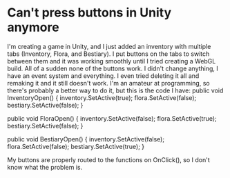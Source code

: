 
# Can't press buttons in Unity anymore

I'm creating a game in Unity, and I just added an inventory with multiple tabs (Inventory, Flora, and Bestiary). I put buttons on the tabs to switch between them and it was working smoothly until I tried creating a WebGL build. All of a sudden none of the buttons work. I didn't change anything, I have an event system and everything. I even tried deleting it all and remaking it and it still doesn't work. I'm an amateur at programming, so there's probably a better way to do it, but this is the code I have:
public void InventoryOpen()
    {
        inventory.SetActive(true);
        flora.SetActive(false);
        bestiary.SetActive(false);
    }

public void FloraOpen()
    {
        inventory.SetActive(false);
        flora.SetActive(true);
        bestiary.SetActive(false);
    }

public void BestiaryOpen()
    {
        inventory.SetActive(false);
        flora.SetActive(false);
        bestiary.SetActive(true);
    }

My buttons are properly routed to the functions on OnClick(), so I don't know what the problem is.

        